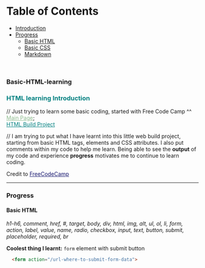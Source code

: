 Table of Contents
=================

* [Introduction](#introduction)
* [Progress](#progress)
    * [Basic HTML](#basic-html)
    * [Basic CSS](#basic-css)
    * [Markdown](#markdown)
<br/>

### <a name="title">Basic-HTML-learning</a>
### <a name="introduction"><span style="color: Teal;"><strong>HTML learning Introduction</strong></span></a><br>
// Just trying to learn some basic coding, started with Free Code Camp ^^<br>
<a href="https://mcjoules.github.io/html-learning" style="color: DarkSeaGreen;">Main Page</a>;<br>
<a href="https://mcjoules.github.io/html-learning/web-build-project/htmlbasic.html" target="_blank" style="color: Teal;"> HTML Build Project</a>

// I am trying to put what I have learnt into this little web build project, starting from basic HTML tags, elements and CSS attributes. I also put comments within my code to help me learn. Being able to see the <b>output</b> of my code and experience <b>progress</b> motivates me to continue to learn coding.

Credit to <a href="https://www.freecodecamp.org/" target="_blank" style="color: MidnightBlue">FreeCodeCamp<a>

---
### <a name="progress"><b>Progress</b></a>

#### <a name="basic-html">Basic HTML</a> ####
*h1-h6, comment, href, #, target, body, div, html, img, alt, ul, ol, li, form, action, label, value, name, radio, checkbox, input, text, button, submit, placeholder, required, br*
<br/>

**Coolest thing I learnt:** `form` element with submit button

  ```html
    <form action="/url-where-to-submit-form-data">
      <input type="text" value="textbox" placeholder="Text here" required> <!--required attribute, required before submit-->
      <button type="submit">Submit</button> <!--submit button!!!-->
    </form>
  ```

**Things I struggled with:** writing in correct HTML structure, understanding the line spacing in certain elements and keeping child of element organised using correct indentation

  ```html
    <!doctype HTML>
    <html>
      <head>
        <title>title</title>
        <style>/*CSS*/</style>
      </head>
      <body>
        <h1>header</h1>
        <main>
          <p>content</p>
        </main>
      </body>
      <footer>footer</footer>
    </html>
  ```
<br/>  

#### <a name="basic-css">Basic CSS</a> ####
*style, color: color_name, rgb value, margin, class, margin, border-color, border-width, border-style, border-radius, font-size, font-family: FAMILY_NAME, GENERIC_NAME;, img {height:;width:;}*
<br/>

**Coolest thing I learnt:** CSS `class` attribute, Google-font import

  ```css
    /*CSS style class attribute*/
    .class-value {
      color: rgb(80,80,80);
      margin: 0;
      font-size: 15px;
      font-family: "Consolas", monaco, monospace;
    }
  ```

**Treasure discovery:** `meta` responsive web development - setting viewport <br>
Credit to <a href="https://www.w3schools.com/css/css_rwd_viewport.asp" target="_blank">w3schools</a>

  ```html
    <!--meta wonder for mobile devices experience-->
    <meta name="viewport" content="width=device-width, initial-scale=1.0">
  ```

**Things I struggled with:** keeping the class attribute tidy, knowing which tags to apply class attribute, utilise the many available attributes
<br/>
<br/>

#### <a name="markdown">Markdown</a> ####
*code box, dropdowns, table of content [TOC], horizontal line,*
<br/>

**Coolest thing I learn:** Table of Contents

  ```md
  Table of Contents
  =================
  * [Topic](#class-name)
  <a href="class-name">Topic</a>
  ```

**Things I struggle with:** understanding markdown syntax, markdown spacing and line break, working between md syntax and html [what work and what doesn't work], discovering the affects and relation of md syntax and html, keeping codes tidy and well structured.
